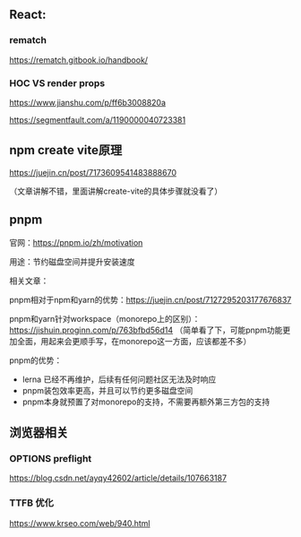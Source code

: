 ## React:

### rematch

 https://rematch.gitbook.io/handbook/

### HOC VS render props

https://www.jianshu.com/p/ff6b3008820a

https://segmentfault.com/a/1190000040723381



## npm create vite原理

https://juejin.cn/post/7173609541483888670

（文章讲解不错，里面讲解create-vite的具体步骤就没看了）

## pnpm

官网：https://pnpm.io/zh/motivation

用途：节约磁盘空间并提升安装速度

相关文章：

pnpm相对于npm和yarn的优势：https://juejin.cn/post/7127295203177676837

pnpm和yarn针对workspace（monorepo上的区别）：https://jishuin.proginn.com/p/763bfbd56d14 （简单看了下，可能pnpm功能更加全面，用起来会更顺手写，在monorepo这一方面，应该都差不多）

pnpm的优势：

* lerna 已经不再维护，后续有任何问题社区无法及时响应
* pnpm装包效率更高，并且可以节约更多磁盘空间
* pnpm本身就预置了对monorepo的支持，不需要再额外第三方包的支持

## 浏览器相关

### OPTIONS  preflight

https://blog.csdn.net/ayqy42602/article/details/107663187

### TTFB 优化

https://www.krseo.com/web/940.html
